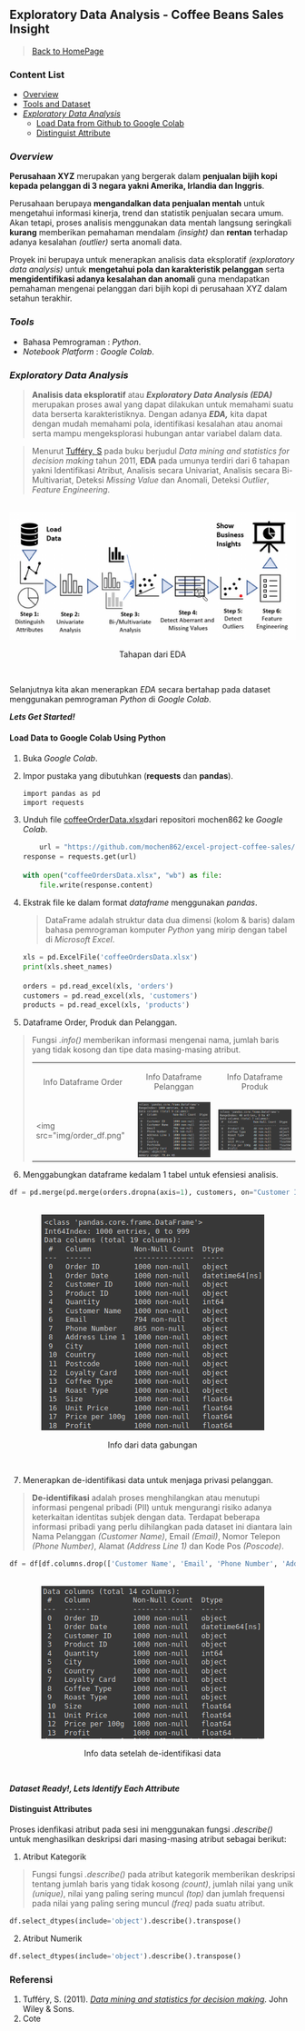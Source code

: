 ## Exploratory Data Analysis - Coffee Beans Sales Insight

> [Back to HomePage](https://github.com/niddyhaw/data-analysis-portofolio)

### Content List
 - [Overview](#overview)
 - [Tools and Dataset](#tools-and-dataset)
 - [*Exploratory Data Analysis*](#exploratory-data-analysis)
    - [Load Data from Github to Google Colab](#load-data-to-google-colab)
    - [Distinguist Attribute](#distinguist-attributes)

### *Overview*
**Perusahaan XYZ** merupakan yang bergerak dalam **penjualan bijih kopi kepada pelanggan di 3 negara yakni Amerika, Irlandia dan Inggris**. 

Perusahaan berupaya **mengandalkan data penjualan mentah** untuk mengetahui informasi kinerja, trend dan statistik penjualan secara umum. Akan tetapi, proses analisis menggunakan data mentah langsung seringkali **kurang** memberikan pemahaman mendalam *(insight)* dan **rentan** terhadap adanya kesalahan *(outlier)* serta anomali data. 

Proyek ini berupaya untuk menerapkan analisis data eksploratif *(exploratory data analysis)* untuk **mengetahui pola dan karakteristik pelanggan** serta **mengidentifikasi adanya kesalahan dan anomali** guna mendapatkan pemahaman mengenai pelanggan dari bijih kopi di perusahaan XYZ dalam setahun terakhir. 

### *Tools*
- Bahasa Pemrograman : *Python*.
- *Notebook Platform* : *Google Colab*.

### *Exploratory Data Analysis*

> **Analisis data eksploratif** atau **_Exploratory Data Analysis_ _(EDA)_** merupakan proses awal 
yang dapat dilakukan untuk memahami suatu data berserta karakteristiknya. Dengan adanya **_EDA,_** kita dapat dengan mudah memahami pola, identifikasi kesalahan atau anomai serta mampu mengeksplorasi hubungan antar variabel dalam data. 

> Menurut [Tufféry, S](#referensi) pada buku berjudul *Data mining and statistics for decision making* tahun 2011, **EDA** pada umunya terdiri dari 6 tahapan yakni Identifikasi Atribut, Analisis secara Univariat, Analisis secara Bi-Multivariat, Deteksi *Missing Value* dan Anomali, Deteksi *Outlier*, *Feature Engineering*.

<p align="center">
    <br>
    <img src="img/EDA.png" alt="EDA" >
    <p align="center"> Tahapan dari EDA</p>
    <br>
</p>


Selanjutnya kita akan menerapkan *EDA* secara bertahap pada dataset menggunakan pemrograman *Python* di *Google Colab*. 

***Lets Get Started!***


#### Load Data to Google Colab Using Python
1. Buka _Google Colab_.
2. Impor pustaka yang dibutuhkan (**requests** dan **pandas**).
    ```pyhton
    import pandas as pd
    import requests
    ```

3. Unduh file [coffeeOrderData.xlsx](https://github.com/mochen862/excel-project-coffee-sales)dari repositori mochen862 ke _Google Colab_.
    ```python
        url = "https://github.com/mochen862/excel-project-coffee-sales/raw/main/coffeeOrdersDataxlsx"
    response = requests.get(url)
        
    with open("coffeeOrdersData.xlsx", "wb") as file:
        file.write(response.content)
    ```

4. Ekstrak file ke dalam format _dataframe_ menggunakan _pandas_.
    > DataFrame adalah struktur data dua dimensi (kolom & baris) dalam bahasa pemrograman komputer _Python_ yang mirip dengan tabel di _Microsoft Excel_.

    ```python
    xls = pd.ExcelFile('coffeeOrdersData.xlsx')
    print(xls.sheet_names)
    
    orders = pd.read_excel(xls, 'orders')
    customers = pd.read_excel(xls, 'customers')
    products = pd.read_excel(xls, 'products')
    ```

5. Dataframe Order, Produk dan Pelanggan.
> Fungsi _.info()_ memberikan informasi mengenai nama, jumlah baris yang tidak kosong dan tipe data masing-masing atribut. 
    <table>
      <tr>
        <td> <p align="center">Info Dataframe Order</p></td>
        <td> <p align="center">Info Dataframe Pelanggan</p></td>
        <td> <p align="center">Info Dataframe Produk</p></td>
      </tr>
      <tr>
        <td><img src="img/order_df.png" </td>
        <td><img src="img/customer_df.png" ></td>
        <td><img src="img/product_df.png" ></td>
      </tr>
    </table>

6. Menggabungkan dataframe kedalam 1 tabel untuk efensiesi analisis.
```python
df = pd.merge(pd.merge(orders.dropna(axis=1), customers, on="Customer ID", how="left"), products, on="Product ID", how="left")
```
<p align="center">
    <br>
    <img src="img/merged_df.png" alt="Tabel Gabungan" >
    <p align="center"> Info dari data gabungan</p>
    <br>
</p>


7. Menerapkan de-identifikasi data untuk menjaga privasi pelanggan.

> **De-identifikasi** adalah proses menghilangkan atau menutupi informasi pengenal pribadi (PII) untuk mengurangi risiko adanya keterkaitan identitas subjek dengan data. Terdapat beberapa informasi pribadi yang perlu dihilangkan pada dataset ini diantara lain Nama Pelanggan _(Customer Name)_, Email _(Email)_, Nomor Telepon _(Phone Number)_, Alamat _(Address Line 1)_ dan Kode Pos _(Poscode)_.

```python
df = df[df.columns.drop(['Customer Name', 'Email', 'Phone Number', 'Address Line 1', 'Postcode'])]
```

<p align="center">
    <br>
    <img src="img/df.png" alt="Dataframe Setelah De-Identifikasi Data " >
    <p align="center"> Info data setelah de-identifikasi data </p>
    <br>
</p>


***Dataset Ready!, Lets Identify Each Attribute***


#### Distinguist Attributes
Proses idenfikasi atribut pada sesi ini menggunakan fungsi _.describe()_ untuk menghasilkan deskripsi dari masing-masing atribut sebagai berikut: 
1. Atribut Kategorik
> Fungsi fungsi _.describe()_ pada atribut kategorik memberikan deskripsi tentang jumlah baris yang tidak kosong _(count)_, jumlah nilai yang unik _(unique)_, nilai yang paling sering muncul _(top)_ dan jumlah frequensi pada nilai yang paling sering muncul _(freq)_ pada suatu atribut. 

```python
df.select_dtypes(include='object').describe().transpose()
```


2. Atribut Numerik
```python
df.select_dtypes(include='object').describe().transpose()
```

### Referensi 
1. Tufféry, S. (2011). [*Data mining and statistics for decision making*](https://onlinelibrary.wiley.com/doi/book/10.1002/9780470979174). John Wiley & Sons.
2. Cote